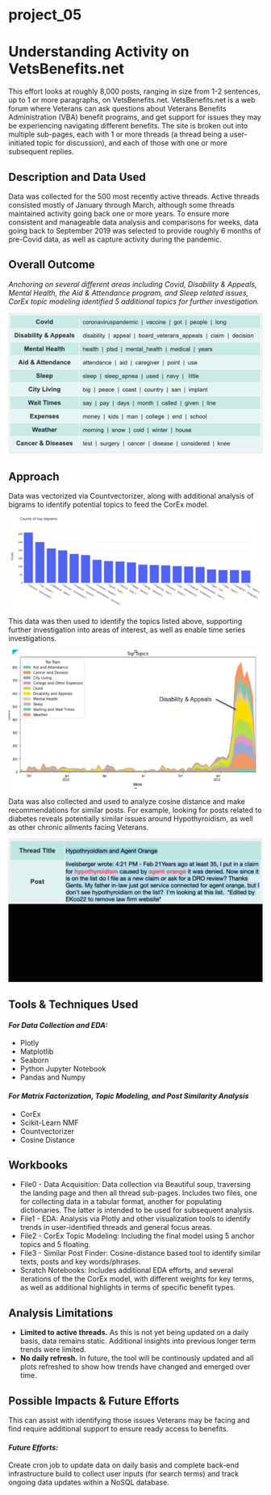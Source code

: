 # project_05

# Understanding Activity on VetsBenefits.net

This effort looks at roughly 8,000 posts, ranging in size from 1-2 sentences, up to 1 or more paragraphs, on VetsBenefits.net.  VetsBenefits.net is a web forum where Veterans can ask questions about Veterans Benefits Administration (VBA) benefit programs, and get support for issues they may be experiencing navigating different benefits. The site is broken out into multiple sub-pages, each with 1 or more threads (a thread being a user-initiated topic for discussion), and each of those with one or more subsequent replies.

## Description and Data Used

Data was collected for the 500 most recently active threads. Active threads consisted mostly of January through March, although some threads maintained activity going back one or more years. To ensure more consistent and manageable data analysis and comparisons for weeks, data going back to September 2019 was selected to provide roughly 6 months of pre-Covid data, as well as capture activity during the pandemic.

## Overall Outcome

*Anchoring on several different areas including Covid, Disability & Appeals, Mental Health, the Aid & Attendance program, and Sleep related issues, CorEx topic modeling identified 5 additional topics for further investigation.*

![corex_topics](images/screenshot1.png)

## Approach

Data was vectorized via Countvectorizer, along with additional analysis of bigrams to identify potential topics to feed the CorEx model. 

![bigrams_analysis](images/screenshot9.png)

This data was then used to identify the topics listed above, supporting further investigation into areas of interest, as well as enable time series investigations. 

![](images/screenshot2.png)

Data was also collected and used to analyze cosine distance and make recommendations for similar posts. For example, looking for posts related to diabetes reveals potentially similar issues around Hypothyroidism, as well as other chronic ailments facing Veterans. 

![](images/ezgif.com-gif-maker.gif)

## Tools & Techniques Used

#### *For Data Collection and EDA:*
* Plotly
* Matplotlib
* Seaborn
* Python Jupyter Notebook
* Pandas and Numpy

#### *For Matrix Factorization, Topic Modeling, and Post Similarity Analysis*
* CorEx
* Scikit-Learn NMF
* Countvectorizer
* Cosine Distance

## Workbooks
* File0 - Data Acquisition: Data collection via Beautiful soup, traversing the landing page and then all thread sub-pages. Includes two files, one for collecting data in a tabular format, another for populating dictionaries. The latter is intended to be used for subsequent analysis.
* File1 - EDA: Analysis via Plotly and other visualization tools to identify trends in user-identified threads and general focus areas. 
* File2 - CorEx Topic Modeling: Including the final model using 5 anchor topics and 5 floating. 
* File3 - Similar Post Finder: Cosine-distance based tool to identify similar texts, posts and key words/phrases. 
* Scratch Notebooks: Includes additional EDA efforts, and several iterations of the the CorEx model, with different weights for key terms, as well as additional highlights in terms of specific benefit types. 

## Analysis Limitations

* **Limited to active threads.** As this is not yet being updated on a daily basis, data remains static. Additional insights into previous longer term trends were limited. 
* **No daily refresh.** In future, the tool will be continously updated and all plots refreshed to show how trends have changed and emerged over time. 

## Possible Impacts & Future Efforts

This can assist with identifying those issues Veterans may be facing and find require additional support to ensure ready access to benefits.  

#### *Future Efforts:*
Create cron job to update data on daily basis and complete back-end infrastructure build to collect user inputs (for search terms) and track ongoing data updates within a NoSQL database. 
